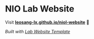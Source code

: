 
# NIO Lab Website

Visit **[leosang-lx.github.io/niol-website](https://leosang-lx.github.io/niol-website)** 🚀

_Built with [Lab Website Template](https://greene-lab.gitbook.io/lab-website-template-docs)_

